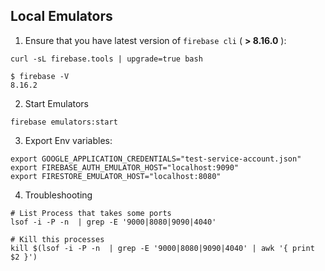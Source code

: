 ## Local Emulators

1. Ensure that you have latest version of `firebase cli` ( **> 8.16.0** ):

```shell script
curl -sL firebase.tools | upgrade=true bash

$ firebase -V
8.16.2
```

2. Start Emulators

```shell script
firebase emulators:start
```

3. Export Env variables:

```dotenv
export GOOGLE_APPLICATION_CREDENTIALS="test-service-account.json"
export FIREBASE_AUTH_EMULATOR_HOST="localhost:9090"
export FIRESTORE_EMULATOR_HOST="localhost:8080"
```

4. Troubleshooting 

```shell script
# List Process that takes some ports
lsof -i -P -n  | grep -E '9000|8080|9090|4040'

# Kill this processes
kill $(lsof -i -P -n  | grep -E '9000|8080|9090|4040' | awk '{ print $2 }')
```
